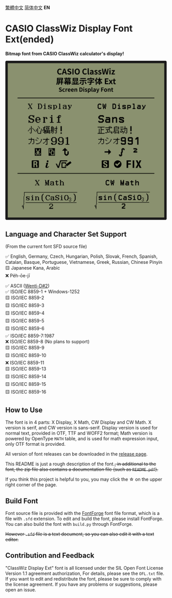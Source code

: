 [繁體中文](https://github.com/haydenwong7bm/ClasswizDisplayExt/tree/main/README_zh-TC.md) [简体中文󠄁](https://github.com/haydenwong7bm/ClasswizDisplayExt/tree/main/README_zh-SC.md) **EN**

# CASIO ClassWiz Display Font Ext(ended)

**Bitmap font from CASIO ClassWiz calculator's display!**

![ClassWizDisplay](readme_assets/ClassWizDisplay.svg)

## Language and Character Set Support

(From the current font SFD source file)

✅ English, Germany, Czech, Hungarian, Polish, Slovak, French, Spanish, Catalan, Basque, Portuguese, Vietnamese, Greek, Russian, Chinese Pinyin<br>
🟨 Japanese Kana, Arabic<br>
❌ Pe̍h-ōe-jī<br>

✅ ASCII ([Wenti-D#2](https://github.com/Wenti-D/ClasswizDisplayFont/issues/2))<br>
✅ ISO/IEC 8859-1 + Windows-1252<br>
🟨 ISO/IEC 8859-2<br>
🟨 ISO/IEC 8859-3<br>
🟨 ISO/IEC 8859-4<br>
🟨 ISO/IEC 8859-5<br>
🟨 ISO/IEC 8859-6<br>
✅ ISO/IEC 8859-7:1987<br>
❌ ISO/IEC 8859-8 (No plans to support)<br>
🟨 ISO/IEC 8859-9<br>
🟨 ISO/IEC 8859-10<br>
❌ ISO/IEC 8859-11<br>
🟨 ISO/IEC 8859-13<br>
🟨 ISO/IEC 8859-14<br>
🟨 ISO/IEC 8859-15<br>
🟨 ISO/IEC 8859-16

## How to Use

The font is in 4 parts: X Display, X Math, CW Display and CW Math. X version is serif, and CW version is sans-serif. Display version is used for normal text, provided in OTF, TTF and WOFF2 format; Math version is powered by OpenType `MATH` table, and is used for math expression input, only OTF format is provided.

All version of font releases can be downloaded in the [release page](https://github.com/haydenwong7bm/ClasswizDisplayExt/releases).

This README is just a rough description of the font.~~, in additional to the font, the zip file also contains a documentation file (such as `README.pdf`).~~

If you think this project is helpful to you, you may click the ☆ on the upper right corner of the page.

## Build Font

Font source file is provided with the [FontForge](https://fontforge.org/) font file format, which is a file with `.sfd` extension. To edit and build the font, please install FontForge. You can also build the font with `build.py` through FontForge.

~~However `.sfd` file is a text document, so you can also edit it with a text editor.~~

## Contribution and Feedback

"ClassWiz Display Ext" font is all licensed under the SIL Open Font License Version 1.1 agreement authorization, For details, please see the `OFL.txt` file. If you want to edit and redistribute the font, please be sure to comply with the license agreement. If you have any problems or suggestions, please open an issue.